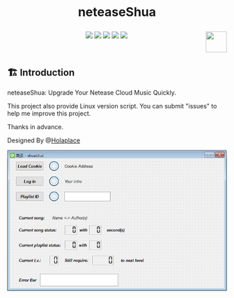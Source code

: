 # <p align="center">neteaseShua</p>

<p align="center">
      <a href="https://github.com/Holaplace/neteaseShua"><img src="https://img.shields.io/badge/status-updating-brightgreen.svg"></a>
      <a href="https://github.com/python/cpython"><img src="https://img.shields.io/badge/Python-3.5-FF1493.svg"></a>
      <a href="https://github.com/Holaplace/neteaseShua"><img src="https://img.shields.io/github/repo-size/Holaplace/neteaseShua"></a>
      <a href="https://github.com/Holaplace/neteaseShua/stargazers"><img src="https://img.shields.io/github/stars/Holaplace/neteaseShua.svg?logo=github"></a>
      <a href="https://github.com/Holaplace/neteaseShua/blob/master/LICENSE/"><img src="https://img.shields.io/badge/license-MIT-blue"></a>
      <a href="https://www.python.org/"><img src="https://upload.wikimedia.org/wikipedia/commons/c/c3/Python-logo-notext.svg" align="right" height="48" width="48" ></a>
      
</p>
<br />

## :building_construction: Introduction

neteaseShua: Upgrade Your Netease Cloud Music Quickly. 

This project also provide Linux version script. You can submit "issues" to help me improve this project.

Thanks in advance.

Designed By @[Holaplace](https://github.com/Holaplace)
<br />

<img src="https://github.com/Holaplace/neteaseShua/blob/master/neteaseShua.png">
